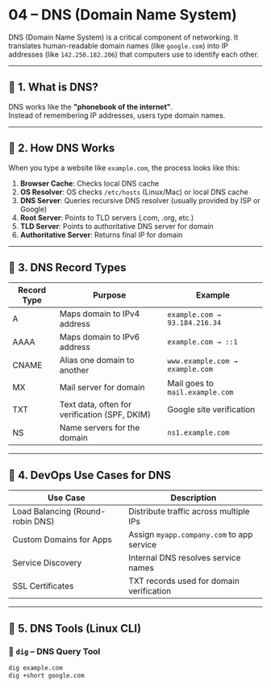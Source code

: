 # 04 – DNS (Domain Name System)

DNS (Domain Name System) is a critical component of networking. It translates human-readable domain names (like `google.com`) into IP addresses (like `142.250.182.206`) that computers use to identify each other.

---

## 🔹 1. What is DNS?

DNS works like the **"phonebook of the internet"**.  
Instead of remembering IP addresses, users type domain names.

---

## 🔹 2. How DNS Works

When you type a website like `example.com`, the process looks like this:

1. **Browser Cache**: Checks local DNS cache
2. **OS Resolver**: OS checks `/etc/hosts` (Linux/Mac) or local DNS cache
3. **DNS Server**: Queries recursive DNS resolver (usually provided by ISP or Google)
4. **Root Server**: Points to TLD servers (.com, .org, etc.)
5. **TLD Server**: Points to authoritative DNS server for domain
6. **Authoritative Server**: Returns final IP for domain

---

## 🔹 3. DNS Record Types

| Record Type | Purpose                                | Example                        |
|-------------|-----------------------------------------|--------------------------------|
| A           | Maps domain to IPv4 address             | `example.com → 93.184.216.34`  |
| AAAA        | Maps domain to IPv6 address             | `example.com → ::1`            |
| CNAME       | Alias one domain to another             | `www.example.com → example.com`|
| MX          | Mail server for domain                  | Mail goes to `mail.example.com`|
| TXT         | Text data, often for verification (SPF, DKIM) | Google site verification |
| NS          | Name servers for the domain             | `ns1.example.com`              |

---

## 🔹 4. DevOps Use Cases for DNS

| Use Case                        | Description                                     |
|----------------------------------|-------------------------------------------------|
| Load Balancing (Round-robin DNS)| Distribute traffic across multiple IPs          |
| Custom Domains for Apps         | Assign `myapp.company.com` to app service       |
| Service Discovery               | Internal DNS resolves service names             |
| SSL Certificates                | TXT records used for domain verification        |

---

## 🔹 5. DNS Tools (Linux CLI)

### 🧪 `dig` – DNS Query Tool
```bash
dig example.com
dig +short google.com
